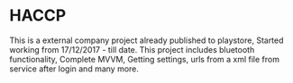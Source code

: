 # HACCP
This is a external company project already published to playstore, Started working from 17/12/2017 - till date. This project includes bluetooth functionality, Complete MVVM, Getting settings, urls from a xml file from service after login and many more.
